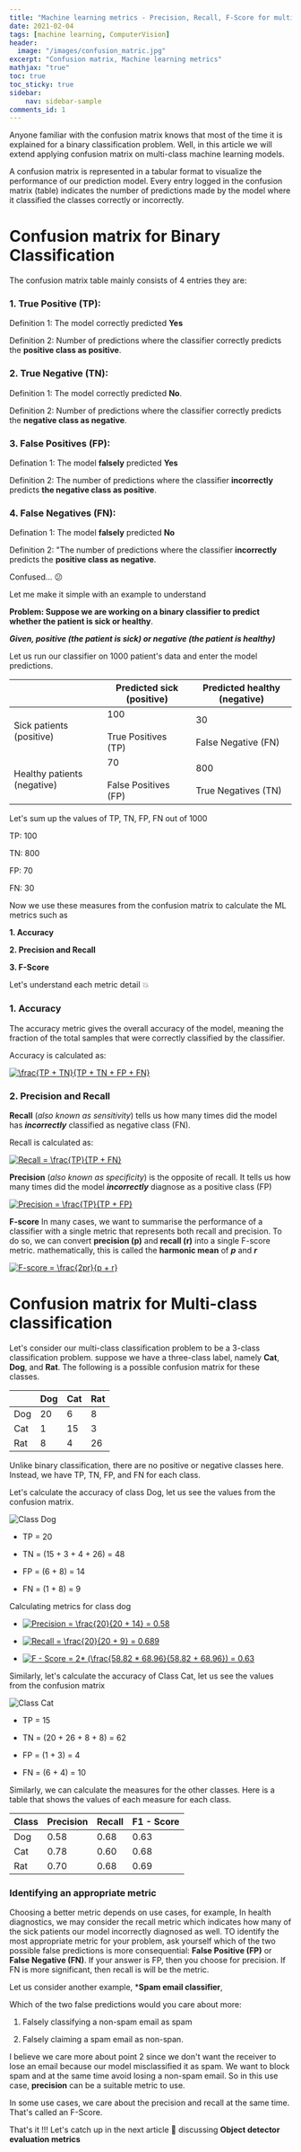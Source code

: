 ```yaml
---
title: "Machine learning metrics - Precision, Recall, F-Score for multi-class classification models"
date: 2021-02-04
tags: [machine learning, ComputerVision]
header:
  image: "/images/confusion_matric.jpg"
excerpt: "Confusion matrix, Machine learning metrics"
mathjax: "true"
toc: true
toc_sticky: true
sidebar:
    nav: sidebar-sample    
comments_id: 1
---
```



Anyone familiar with the confusion matrix knows that most of the time it is explained for a binary classification problem. Well, in this article we will extend applying confusion matrix on multi-class machine learning models.

A confusion matrix is represented in a tabular format to visualize the performance of our prediction model. Every entry logged in the confusion matrix (table) indicates the number of predictions made by the model where it classified the classes correctly or incorrectly.

# Confusion matrix for Binary Classification

The confusion matrix table mainly consists of 4 entries they are:

### **1. True Positive (TP)**: 

Definition 1: The model correctly predicted **Yes**

Definition 2: Number of predictions where the classifier correctly predicts the **positive class as positive**.


### **2. True Negative (TN)**: 

Definition 1: The model correctly predicted **No**.

Definition 2: Number of predictions where the classifier correctly predicts the **negative class as negative**.

### **3. False Positives (FP)**: 

Defination 1: The model **falsely** predicted **Yes**

Definition 2: The number of predictions where the classifier **incorrectly** predicts **the negative class as positive**.

### **4. False Negatives (FN)**: 

Defination 1: The model **falsely** predicted **No**

Definition 2: "The number of predictions where the classifier **incorrectly** predicts the **positive class as negative**.

Confused... :confused:

Let me make it simple with an example to understand 

**Problem: Suppose we are working on a binary classifier to predict whether the patient is sick or healthy**. 

***Given, **positive** (the patient is sick) or **negative** (the patient is healthy)***

Let us run our classifier on 1000 patient's data and enter the model predictions.

|                             | Predicted sick (positive)      | Predicted healthy (negative)   |
|-----------------------------|--------------------------------|--------------------------------|
| Sick patients (positive)    | 100<br><br>True Positives (TP) | 30<br><br>False Negative (FN)  |
| Healthy patients (negative) | 70<br><br>False Positives (FP) | 800<br><br>True Negatives (TN) |


Let's sum up the values of TP, TN, FP, FN out of 1000

TP: 100

TN: 800

FP: 70

FN: 30


Now we use these measures from the confusion matrix to calculate the ML metrics such as

**1. Accuracy**

**2. Precision and Recall**

**3. F-Score**

Let's understand each metric detail :boom:

### 1. Accuracy

The accuracy metric gives the overall accuracy of the model, meaning the fraction of the total samples that were correctly classified by the classifier.

Accuracy is calculated as:

<a href="https://www.codecogs.com/eqnedit.php?latex=\frac{TP&space;&plus;&space;TN}{TP&space;&plus;&space;TN&space;&plus;&space;FP&space;&plus;&space;FN}" target="_blank"><img src="https://latex.codecogs.com/gif.latex?\frac{TP&space;&plus;&space;TN}{TP&space;&plus;&space;TN&space;&plus;&space;FP&space;&plus;&space;FN}" title="\frac{TP + TN}{TP + TN + FP + FN}" /></a>

### 2. Precision and Recall

**Recall** (*also known as sensitivity*) tells us how many times did the model has ***incorrectly*** classified as negative class (FN).

Recall is calculated as:

<a href="https://www.codecogs.com/eqnedit.php?latex=Recall&space;=&space;\frac{TP}{TP&space;&plus;&space;FN}" target="_blank"><img src="https://latex.codecogs.com/gif.latex?Recall&space;=&space;\frac{TP}{TP&space;&plus;&space;FN}" title="Recall = \frac{TP}{TP + FN}" /></a>

**Precision** (*also known as specificity*) is the opposite of recall. It tells us how many times did the model ***incorrectly*** diagnose as a positive class (FP)

<a href="https://www.codecogs.com/eqnedit.php?latex=Precision&space;=&space;\frac{TP}{TP&space;&plus;&space;FP}" target="_blank"><img src="https://latex.codecogs.com/gif.latex?Precision&space;=&space;\frac{TP}{TP&space;&plus;&space;FP}" title="Precision = \frac{TP}{TP + FP}" /></a>

**F-score**
In many cases, we want to summarise the performance of a classifier with a single metric that represents both recall and precision. To do so, we can convert **precision (p)** and **recall (r)** into a single F-score metric. mathematically, this is called the **harmonic mean** of ***p*** and ***r***

<a href="https://www.codecogs.com/eqnedit.php?latex=F-score&space;=&space;\frac{2pr}{p&space;&plus;&space;r}" target="_blank"><img src="https://latex.codecogs.com/gif.latex?F-score&space;=&space;\frac{2pr}{p&space;&plus;&space;r}" title="F-score = \frac{2pr}{p + r}" /></a>


# Confusion matrix for Multi-class classification

Let's consider our multi-class classification problem to be a 3-class classification problem. suppose we have a three-class label, namely **Cat**, **Dog**, and **Rat**. The following is a possible confusion matrix for these classes.

|     | Dog | Cat | Rat |
|-----|-----|-----|-----|
| Dog | 20  | 6   | 8   |
| Cat | 1   | 15  | 3   |
| Rat | 8   | 4   | 26  |

Unlike binary classification, there are no positive or negative classes here. Instead, we have TP, TN, FP, and FN for each class.

Let's calculate the accuracy of class Dog, let us see the values from the confusion matrix.

![Class Dog](/images/Dog_class.png)

* TP = 20

* TN = (15 + 3 + 4 + 26) = 48

* FP = (6 + 8) = 14

* FN = (1 + 8) = 9

Calculating metrics for class dog

* <a href="https://www.codecogs.com/eqnedit.php?latex=Precision&space;=&space;\frac{20}{20&space;&plus;&space;14}&space;=&space;0.58" target="_blank"><img src="https://latex.codecogs.com/gif.latex?Precision&space;=&space;\frac{20}{20&space;&plus;&space;14}&space;=&space;0.58" title="Precision = \frac{20}{20 + 14} = 0.58" /></a>

* <a href="https://www.codecogs.com/eqnedit.php?latex=Recall&space;=&space;\frac{20}{20&space;&plus;&space;9}&space;=&space;0.689" target="_blank"><img src="https://latex.codecogs.com/gif.latex?Recall&space;=&space;\frac{20}{20&space;&plus;&space;9}&space;=&space;0.689" title="Recall = \frac{20}{20 + 9} = 0.689" /></a>

* <a href="https://www.codecogs.com/eqnedit.php?latex=F&space;-&space;Score&space;=&space;2*&space;(\frac{58.82&space;*&space;68.96}{58.82&space;&plus;&space;68.96})&space;=&space;0.63" target="_blank"><img src="https://latex.codecogs.com/gif.latex?F&space;-&space;Score&space;=&space;2*&space;(\frac{58.82&space;*&space;68.96}{58.82&space;&plus;&space;68.96})&space;=&space;0.63" title="F - Score = 2* (\frac{58.82 * 68.96}{58.82 + 68.96}) = 0.63" /></a>


Similarly, let's calculate the accuracy of Class Cat, let us see the values from the confusion matrix

![Class Cat](/images/Cat_class.png)

* TP = 15

* TN = (20 + 26 + 8 + 8) = 62

* FP = (1 + 3) = 4

* FN = (6 + 4) = 10


Similarly, we can calculate the measures for the other classes. Here is a table that shows the values of each measure for each class.

| Class | Precision | Recall | F1 - Score |
|-------|-----------|--------|------------|
| Dog   | 0.58      | 0.68   | 0.63       |
| Cat   | 0.78      | 0.60   | 0.68       |
| Rat   | 0.70      | 0.68   | 0.69       |

### Identifying an appropriate metric

Choosing a better metric depends on use cases, for example, In health diagnostics, we may consider the recall metric which indicates how many of the sick patients our model incorrectly diagnosed as well. TO identify the most appropriate metric for your problem, ask yourself which of the two possible false predictions is more consequential: **False Positive (FP)** or **False Negative (FN)**. If your answer is FP, then you choose for precision. If FN is more significant, then recall is will be the metric.

Let us consider another example, ***Spam email classifier**, 

Which of the two false predictions would you care about more:

1. Falsely classifying a non-spam email as spam

2. Falsely claiming a spam email as non-span.

I believe we care more about point 2 since we don't want the receiver to lose an email because our model misclassified it as spam. We want to block spam and at the same time avoid losing a non-spam email. So in this use case, **precision** can be a suitable metric to use.

In some use cases, we care about the precision and recall at the same time. That's called an F-Score.

That's it !!!
Let's catch up in the next article :car: discussing **Object detector evaluation metrics** 

<script
  async
  src="https://utteranc.es/client.js"
  repo="gkadusumilli/gkadusumilli.github.io"
  issue-term="title"
  theme="github-light"
  crossorigin="anonymous"
></script>
